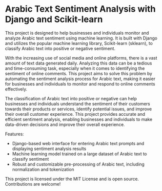 # Arabic Text Sentiment Analysis with Django and Scikit-learn

This project is designed to help businesses and individuals monitor and analyze Arabic text sentiment using machine learning. It is built with Django and utilizes the popular machine learning library, Scikit-learn (sklearn), to classify Arabic text into positive or negative sentiment.

With the increasing use of social media and online platforms, there is a vast amount of text data generated daily. Analyzing this data can be a tedious and time-consuming task, especially when it comes to identifying the sentiment of online comments. This project aims to solve this problem by automating the sentiment analysis process for Arabic text, making it easier for businesses and individuals to monitor and respond to online comments effectively.

The classification of Arabic text into positive or negative can help businesses and individuals understand the sentiment of their customers towards their products or services, identify potential issues, and improve their overall customer experience. This project provides accurate and efficient sentiment analysis, enabling businesses and individuals to make data-driven decisions and improve their overall experience.

Features:
- Django-based web interface for entering Arabic text prompts and displaying sentiment analysis results
- Machine learning model trained on a large dataset of Arabic text to classify sentiment
- Robust and customizable pre-processing of Arabic text, including normalization and tokenization


This project is licensed under the MIT License and is open source. Contributions are welcome!
